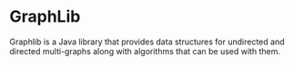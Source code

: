 # GraphLib

Graphlib is a Java library that provides data structures for undirected and directed multi-graphs along with algorithms that can be used with them.

